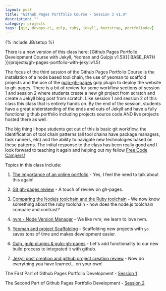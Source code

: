 ```yaml
---
layout: post
title: "Github Pages Portfolio Course - Session 3 v1.0"
description: ""
category: projects
tags: [git, devops-ci, gulp, ruby, jekyll, bootstrap, portfoliodev]
---
```

{% include JB/setup %}

There is a new version of this class here: [Github Pages Portfolio Development Course with Jekyll, Yeoman and Gulpjs v1.5]({{ BASE_PATH }}/projects/gh-pages-portfolio-with-jekyllv1.5)

The focus of the third session of the Github Pages Portfolio Course is the installation of a node based tool chain, the use of yeoman to scaffold projects and the use of the [gulp-gh-pages](https://www.npmjs.com/package/gulp-gh-pages) gulp plugin to deploy the website to gh-pages. There is a bit of review for some workflow sections of session 1 and session 2 where students create a new git project from scratch and create a Jekyll blog post from scratch. Like session 1 and session 2 of this class this class that is entirely hands on. By the end of the session, students have a great understanding of the ends and outs of Jekyll and have a fully functional github portfolio including projects source code AND live projects hosted there as well. 

The big thing I hope students get out of this is basic git workflow, the identification of tool chain patterns (all tool chains have package managers, task runners, etc) and the ability to navigate new technologies based on these patterns. The initial response to the class has been really good and I look forward to teaching it again and helping out my fellow [Free Code Campers!](http://www.freecodecamp.com/)

Topics in this class include: 

1. [The importance of an online portfolio](http://slides.com/ricmclaughlin/githubportfolio1-1-2#/2) - Yes, I feel the need to talk about this again!

2. [Git gh-pages review](http://slides.com/ricmclaughlin/githubportfolio1-1-2#/5) - A touch of review on gh-pages.

3. [Comparing the Nodejs toolchain and the Ruby toolchain](http://slides.com/ricmclaughlin/githubportfolio1-1-2#/12) - We now know something about the ruby toolchain - how does the node.js toolchain compare and contrast?

4. [nvm - Node Version Manager](http://slides.com/ricmclaughlin/githubportfolio1-1-2#/15) - We like rvm; we learn to love nvm.

5. [Yeoman and project Scaffolding](http://slides.com/ricmclaughlin/githubportfolio1-1-2#/19) - Scaffolding new projects with <code>yo</code> saves tons of time and makes development easier.

6. [Gulp, gulp plugins &amp; gulp-gh-pages](http://slides.com/ricmclaughlin/githubportfolio1-1-2#/25) - Let's add functionality to our new build process to integrated it with github.

7. [Jekyll post creation and github project creation review](http://slides.com/ricmclaughlin/githubportfolio1-1-2#/27) - Now do everything you have learned... on your own!

<p>
  The First Part of Github Pages Portfolio Development - <a href={{ BASE_PATH }}"/projects/github-pages-portfolio-session1">Session 1</a>
</p>
<p>
  The Second Part of Github Pages Portfolio Development - <a href={{ BASE_PATH }}"/projects/github-pages-portfolio-session2">Session 2</a>
</p>
